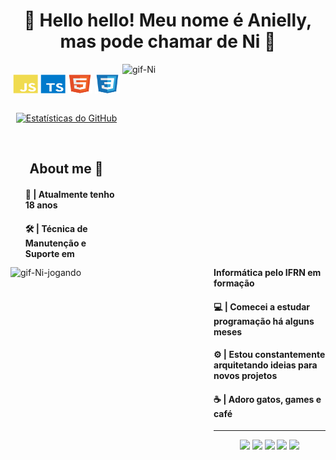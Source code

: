   <!--título-->
<h1 align=center>🤍 Hello hello! Meu nome é Anielly, mas pode chamar de Ni 🤍</h1>
  
  <!--meu GIF 1-->
<div>
  <img align="right" alt="gif-Ni" height="325" width="325" src="https://cdn.discordapp.com/attachments/1099524574300864553/1108857039830126794/me.gif">
</div>

<br>

  <!--icons das linguagens-->
<div align="center" style="display: inline_block">
  <img align="center" alt="Js-icon" height="30" width="40" src="https://raw.githubusercontent.com/devicons/devicon/master/icons/javascript/javascript-plain.svg">
  <img align="center" alt="Ts-icon" height="30" width="40" src="https://raw.githubusercontent.com/devicons/devicon/master/icons/typescript/typescript-plain.svg">
  <img align="center" alt="HTML5-icon" height="30" width="40" src="https://raw.githubusercontent.com/devicons/devicon/master/icons/html5/html5-original.svg">
  <img align="center" alt="CSS-icon" height="30" width="40" src="https://raw.githubusercontent.com/devicons/devicon/master/icons/css3/css3-original.svg">
</div>

<br>

  <!--Gh Stats-->
<p align="center">
  <a href="https://github.com/ylleina">
    <img src="https://github-readme-stats.vercel.app/api?username=ylleina&show_icons=true&theme=github_dark_dimmed" alt="Estatísticas do GitHub" />
  </a>
</p> 

<br>

  <!--sobre mim-->
<h2 align="center">About me 🤍</h2>

<!--meu GIF 2-->
<div>
  <img align="left" alt="gif-Ni-jogando" height="325" width="325" src="https://cdn.discordapp.com/attachments/1099524574300864553/1109257343025303672/vg_me.gif">
</div>

<ol align="left">
  <h4> 🤍 | Atualmente tenho 18 anos</h4>
<h4> 🛠 | Técnica de Manutenção e Suporte em Informática pelo IFRN em formação</h4>
<h4> 💻 | Comecei a estudar programação há alguns meses</h4>
<h4> ⚙ | Estou constantemente arquitetando ideias para novos projetos</h4>
<h4> ☕ | Adoro gatos, games e café
  </h4>
</ol>

-----

  <!--redes sociais-->
<div align="center">
  <a href="https://instagram.com/ylleina.epilef/" target="_blank"><img src="https://img.shields.io/badge/-Instagram-%23E4405F?style=for-the-badge&logo=instagram&logoColor=white" target="_blank"></a>
  <a href="https://github.com/ylleina" target="_blank"><img src="https://img.shields.io/badge/GitHub-100000?style=for-the-badge&logo=github&logoColor=white" target="_blank"></a>
  <a href="mailto:aniellynf12@gmail.com"><img src="https://img.shields.io/badge/-Gmail-%23333?style=for-the-badge&logo=gmail&logoColor=white" target="_blank"></a>
  <a href="https://www.linkedin.com/in/aniellynfelipe" target="_blank"><img src="https://img.shields.io/badge/-LinkedIn-%230077B5?style=for-the-badge&logo=linkedin&logoColor=white" target="_blank"></a>
  <a href="https://www.twitter.com/https_niisz" target="_blank"><img src="https://img.shields.io/badge/Twitter-1DA1F2?style=for-the-badge&logo=twitter&logoColor=white" target="_blank"></a>
</div>
